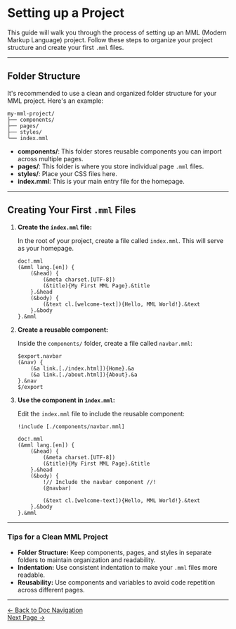 # Setting up a Project

This guide will walk you through the process of setting up an MML (Modern Markup Language) project. Follow these steps to organize your project structure and create your first `.mml` files.

---

## Folder Structure

It's recommended to use a clean and organized folder structure for your MML project. Here's an example:

```
my-mml-project/
├── components/
├── pages/
├── styles/
└── index.mml
```

- **components/**: This folder stores reusable components you can import across multiple pages.
- **pages/**: This folder is where you store individual page `.mml` files.
- **styles/**: Place your CSS files here.
- **index.mml**: This is your main entry file for the homepage.

---

## Creating Your First `.mml` Files

1. **Create the `index.mml` file:**

   In the root of your project, create a file called `index.mml`. This will serve as your homepage.

   ```mml
   doc!.mml
   (&mml lang.[en]) {
       (&head) {
           (&meta charset.[UTF-8])
           (&title){My First MML Page}.&title
       }.&head
       (&body) {
           (&text cl.[welcome-text]){Hello, MML World!}.&text
       }.&body
   }.&mml
   ```

2. **Create a reusable component:**

   Inside the `components/` folder, create a file called `navbar.mml`:

   ```mml
   $export.navbar
   (&nav) {
       (&a link.[./index.html]){Home}.&a
       (&a link.[./about.html]){About}.&a
   }.&nav
   $/export
   ```

3. **Use the component in `index.mml`:**

   Edit the `index.mml` file to include the reusable component:

   ```mml
   !include [./components/navbar.mml]

   doc!.mml
   (&mml lang.[en]) {
       (&head) {
           (&meta charset.[UTF-8])
           (&title){My First MML Page}.&title
       }.&head
       (&body) {
           !// Include the navbar component //!
           (@navbar)

           (&text cl.[welcome-text]){Hello, MML World!}.&text
       }.&body
   }.&mml
   ```

---

### Tips for a Clean MML Project

- **Folder Structure:** Keep components, pages, and styles in separate folders to maintain organization and readability.
- **Indentation:** Use consistent indentation to make your `.mml` files more readable.
- **Reusability:** Use components and variables to avoid code repetition across different pages.

---

[<- Back to Doc Navigation](./doc_nav.md)
<br>
[Next Page ->](./doc_syntax.md)